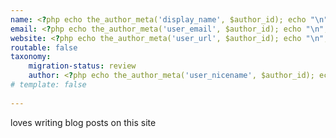 ```yaml
---
name: <?php echo the_author_meta('display_name', $author_id); echo "\n"; ?>
email: <?php echo the_author_meta('user_email', $author_id); echo "\n"; ?>
website: <?php echo the_author_meta('user_url', $author_id); echo "\n"; ?>
routable: false
taxonomy:
    migration-status: review
    author: <?php echo the_author_meta('user_nicename', $author_id); echo "\n"; ?>
# template: false
    
---
```


<?php echo the_author_meta('display_name', $author_id); ?> loves writing blog posts on this site